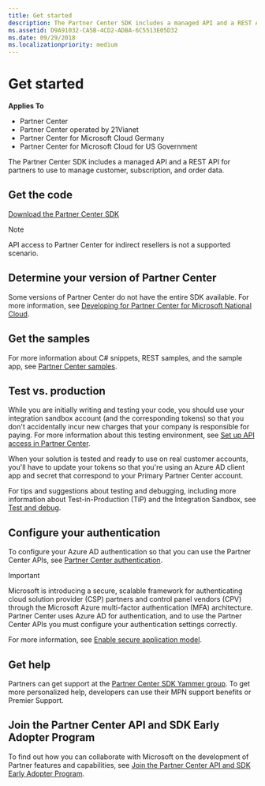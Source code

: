 ```yaml
---
title: Get started
description: The Partner Center SDK includes a managed API and a REST API for partners to use to manage customer, subscription, and order data.
ms.assetid: D9A91032-CA5B-4CD2-ADBA-6C5513E05D32
ms.date: 09/29/2018
ms.localizationpriority: medium
---
```


# Get started

**Applies To**

-   Partner Center
-   Partner Center operated by 21Vianet
-   Partner Center for Microsoft Cloud Germany
-   Partner Center for Microsoft Cloud for US Government

The Partner Center SDK includes a managed API and a REST API for partners to use to manage customer, subscription, and order data.

## <span id="Get_the_code"></span><span id="get_the_code"></span><span id="GET_THE_CODE"></span>Get the code

[Download the Partner Center SDK](http://go.microsoft.com/fwlink/p/?LinkId=746681)  

> [!NOTE]  
> API access to Partner Center for indirect resellers is not a supported scenario.

## <span id="Determine_your_version_of_Partner_Center"></span><span id="determine_your_version_of_partner_center"></span><span id="DETERMINE_YOUR_VERSION_OF_PARTNER_CENTER"></span>Determine your version of Partner Center

Some versions of Partner Center do not have the entire SDK available. For more information, see [Developing for Partner Center for Microsoft National Cloud](developing-for-partner-center-for-microsoft-national-cloud.md).

## <span id="Get_the_samples"></span><span id="get_the_samples"></span><span id="GET_THE_SAMPLES"></span>Get the samples

For more information about C# snippets, REST samples, and the sample app, see [Partner Center samples](partner-center-samples.md).

## <span id="sdk_test_vs_prod"></span><span id="SDK_TEST_VS_PROD"></span>Test vs. production

While you are initially writing and testing your code, you should use your integration sandbox account (and the corresponding tokens) so that you don't accidentally incur new charges that your company is responsible for paying. For more information about this testing environment, see [Set up API access in Partner Center](set-up-api-access-in-partner-center.md).

When your solution is tested and ready to use on real customer accounts, you'll have to update your tokens so that you're using an Azure AD client app and secret that correspond to your Primary Partner Center account.

For tips and suggestions about testing and debugging, including more information about Test-in-Production (TiP) and the Integration Sandbox, see [Test and debug](test-and-debug.md).

## <span id="sdk_config_auth"></span><span id="SDK_CONFIG_AUTH"></span>Configure your authentication

To configure your Azure AD authentication so that you can use the Partner Center APIs, see [Partner Center authentication](partner-center-authentication.md).  

> [!IMPORTANT]
> Microsoft is introducing a secure, scalable framework for authenticating cloud solution provider (CSP) partners and control panel vendors (CPV) through the Microsoft Azure multi-factor authentication (MFA) architecture.
Partner Center uses Azure AD for authentication, and to use the Partner Center APIs you must configure your authentication settings correctly. 
> 
> For more information, see [Enable secure application model](enable-secure-app-model.md).

## <span id="Get_help"></span><span id="get_help"></span><span id="GET_HELP"></span>Get help

Partners can get support at the [Partner Center SDK Yammer group](http://go.microsoft.com/fwlink/p/?LinkID=717360). To get more personalized help, developers can use their MPN support benefits or Premier Support.

## <span id="Early_adopter_program"></span><span id="early_adopter_program"></span><span id="EARLY_ADOPTER_PROGRAM"></span>Join the Partner Center API and SDK Early Adopter Program

To find out how you can collaborate with Microsoft on the development of Partner features and capabilities, see [Join the Partner Center API and SDK Early Adopter Program](early-adopter-program.md).